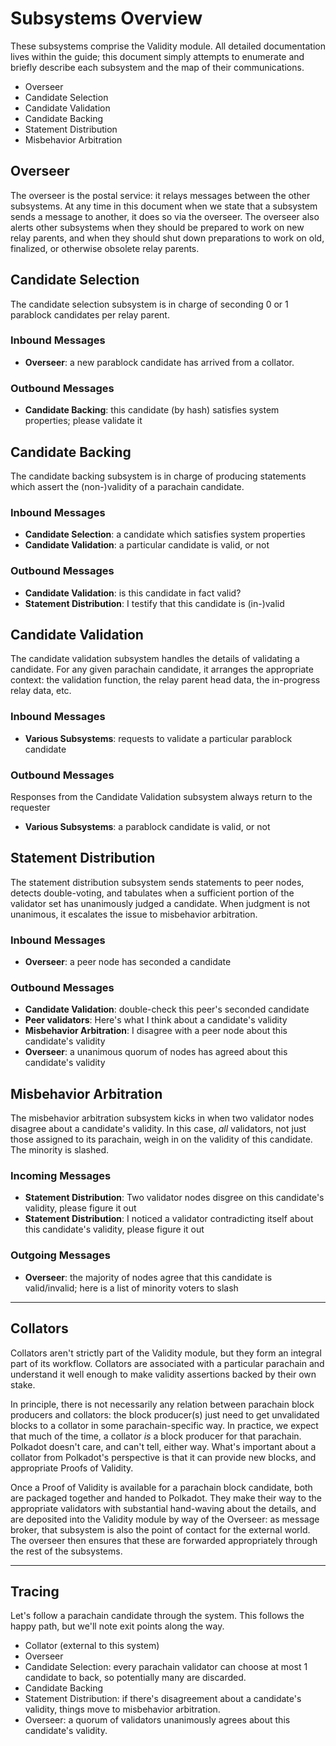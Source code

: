 # Subsystems Overview

These subsystems comprise the Validity module. All detailed documentation lives within the guide; this document simply attempts to enumerate and briefly describe each subsystem and the map of their communications.

- Overseer
- Candidate Selection
- Candidate Validation
- Candidate Backing
- Statement Distribution
- Misbehavior Arbitration

## Overseer

The overseer is the postal service: it relays messages between the other subsystems. At any time in this document when we state that a subsystem sends a message to another, it does so via the overseer. The overseer also alerts other subsystems when they should be prepared to work on new relay parents, and when they should shut down preparations to work on old, finalized, or otherwise obsolete relay parents.

## Candidate Selection

The candidate selection subsystem is in charge of seconding 0 or 1 parablock candidates per relay parent.

### Inbound Messages

- **Overseer**: a new parablock candidate has arrived from a collator.

### Outbound Messages

- **Candidate Backing**: this candidate (by hash) satisfies system properties; please validate it

## Candidate Backing

The candidate backing subsystem is in charge of producing statements which assert the (non-)validity of a parachain candidate.

### Inbound Messages

- **Candidate Selection**: a candidate which satisfies system properties
- **Candidate Validation**: a particular candidate is valid, or not

### Outbound Messages

- **Candidate Validation**: is this candidate in fact valid?
- **Statement Distribution**: I testify that this candidate is (in-)valid

## Candidate Validation

The candidate validation subsystem handles the details of validating a candidate. For any given parachain candidate, it arranges the appropriate context: the validation function, the relay parent head data, the in-progress relay data, etc.

### Inbound Messages

- **Various Subsystems**: requests to validate a particular parablock candidate

### Outbound Messages

Responses from the Candidate Validation subsystem always return to the requester

- **Various Subsystems**: a parablock candidate is valid, or not

## Statement Distribution

The statement distribution subsystem sends statements to peer nodes, detects double-voting, and tabulates when a sufficient portion of the validator set has unanimously judged a candidate. When judgment is not unanimous, it escalates the issue to misbehavior arbitration.

### Inbound Messages

- **Overseer**: a peer node has seconded a candidate

### Outbound Messages

- **Candidate Validation**: double-check this peer's seconded candidate
- **Peer validators**: Here's what I think about a candidate's validity
- **Misbehavior Arbitration**: I disagree with a peer node about this candidate's validity
- **Overseer**: a unanimous quorum of nodes has agreed about this candidate's validity

## Misbehavior Arbitration

The misbehavior arbitration subsystem kicks in when two validator nodes disagree about a candidate's validity. In this case, _all_ validators, not just those assigned to its parachain, weigh in on the validity of this candidate. The minority is slashed.

### Incoming Messages

- **Statement Distribution**: Two validator nodes disgree on this candidate's validity, please figure it out
- **Statement Distribution**: I noticed a validator contradicting itself about this candidate's validity, please figure it out

### Outgoing Messages

- **Overseer**: the majority of nodes agree that this candidate is valid/invalid; here is a list of minority voters to slash

---

## Collators

Collators aren't strictly part of the Validity module, but they form an integral part of its workflow. Collators are associated with a particular parachain and understand it well enough to make validity assertions backed by their own stake.

In principle, there is not necessarily any relation between parachain block producers and collators: the block producer(s) just need to get unvalidated blocks to a collator in some parachain-specific way. In practice, we expect that much of the time, a collator _is_ a block producer for that parachain. Polkadot doesn't care, and can't tell, either way. What's important about a collator from Polkadot's perspective is that it can provide new blocks, and appropriate Proofs of Validity.

Once a Proof of Validity is available for a parachain block candidate, both are packaged together and handed to Polkadot. They make their way to the appropriate validators with substantial hand-waving about the details, and are deposited into the Validity module by way of the Overseer: as message broker, that subsystem is also the point of contact for the external world. The overseer then ensures that these are forwarded appropriately through the rest of the subsystems.

---

## Tracing

Let's follow a parachain candidate through the system. This follows the happy path, but we'll note exit points along the way.

- Collator (external to this system)
- Overseer
- Candidate Selection: every parachain validator can choose at most 1 candidate to back, so potentially many are discarded.
- Candidate Backing
- Statement Distribution: if there's disagreement about a candidate's validity, things move to misbehavior arbitration.
- Overseer: a quorum of validators unanimously agrees about this candidate's validity.
